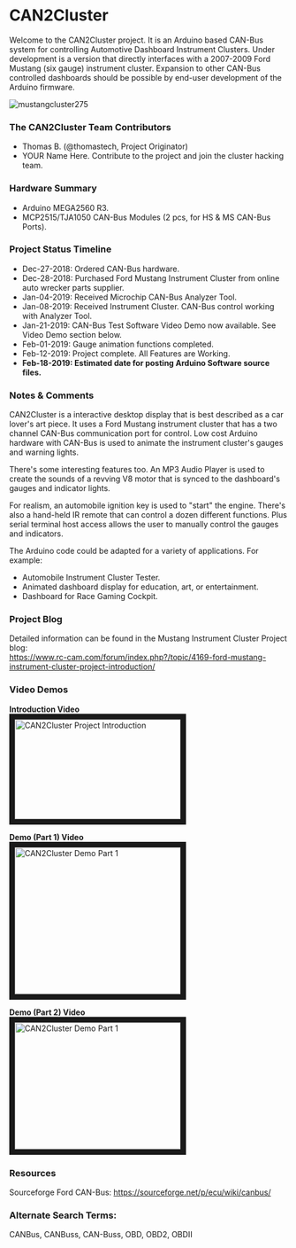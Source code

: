 # CAN2Cluster 
Welcome to the CAN2Cluster project. It is an Arduino based CAN-Bus system for controlling Automotive Dashboard Instrument Clusters. Under development is a version that directly interfaces with a 2007-2009 Ford Mustang (six gauge) instrument cluster. Expansion to other CAN-Bus controlled dashboards should be possible by end-user development of the Arduino firmware.

![mustangcluster275](https://user-images.githubusercontent.com/10354989/50655679-b7a95a00-0f45-11e9-8c29-e3e9a20487e5.jpg)

### The CAN2Cluster Team Contributors
* Thomas B. (@thomastech, Project Originator)
* YOUR Name Here. Contribute to the project and join the cluster hacking team.

### Hardware Summary
* Arduino MEGA2560 R3.
* MCP2515/TJA1050 CAN-Bus Modules (2 pcs, for HS & MS CAN-Bus Ports).

### Project Status Timeline
* Dec-27-2018: Ordered CAN-Bus hardware.
* Dec-28-2018: Purchased Ford Mustang Instrument Cluster from online auto wrecker parts supplier.
* Jan-04-2019: Received Microchip CAN-Bus Analyzer Tool.
* Jan-08-2019: Received Instrument Cluster. CAN-Bus control working with Analyzer Tool.
* Jan-21-2019: CAN-Bus Test Software Video Demo now available. See Video Demo section below.
* Feb-01-2019: Gauge animation functions completed.
* Feb-12-2019: Project complete. All Features are Working.
* **Feb-18-2019: Estimated date for posting Arduino Software source files.**

### Notes & Comments
CAN2Cluster is a interactive desktop display that is best described as a car lover's art piece. It uses a Ford Mustang instrument cluster that has a two channel CAN-Bus communication port for control. Low cost Arduino hardware with CAN-Bus is used to animate the instrument cluster's gauges and warning lights.  

There's some interesting features too. An MP3 Audio Player is used to create the sounds of a revving V8 motor that is synced to the dashboard's gauges and indicator lights.

For realism, an automobile ignition key is used to "start" the engine. There's also a hand-held IR remote that can control a dozen different functions. Plus serial terminal host access allows the user to manually control the gauges and indicators.

The Arduino code could be adapted for a variety of applications. For example:
- Automobile Instrument Cluster Tester.
- Animated dashboard display for education, art, or entertainment.
- Dashboard for Race Gaming Cockpit.

### Project Blog
Detailed information can be found in the Mustang Instrument Cluster Project blog:  
https://www.rc-cam.com/forum/index.php?/topic/4169-ford-mustang-instrument-cluster-project-introduction/


### Video Demos
**Introduction Video**  
<a href="http://www.youtube.com/watch?feature=player_embedded&v=fxD2akmYyDo" target="_blank"><img src="https://user-images.githubusercontent.com/10354989/52005499-b274f780-247e-11e9-9ec1-4138c7d364f1.jpg" 
alt="CAN2Cluster Project Introduction" width="300" height="180" border="10" /></a>  
  
**Demo (Part 1) Video**  
<a href="http://www.youtube.com/watch?feature=player_embedded&v=_LOL9bgKsqw" target="_blank"><img src="https://user-images.githubusercontent.com/10354989/52673931-f3d1c200-2ed6-11e9-90a9-8ee6e713147f.jpg" 
alt="CAN2Cluster Demo Part 1" width="300" height="265" border="10" /></a>  

**Demo (Part 2) Video**  
<a href="http://www.youtube.com/watch?feature=player_embedded&v=28geXSEA8To" target="_blank"><img src="https://user-images.githubusercontent.com/10354989/52752353-50041700-2fa7-11e9-8752-6c89d31de9b9.jpg" 
alt="CAN2Cluster Demo Part 1" width="300" height="229" border="10" /></a>  


### Resources
Sourceforge Ford CAN-Bus: https://sourceforge.net/p/ecu/wiki/canbus/  
### Alternate Search Terms:
CANBus, CANBuss, CAN-Buss, OBD, OBD2, OBDII
